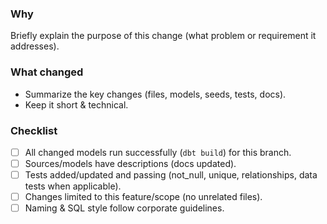 ### Why

Briefly explain the purpose of this change (what problem or requirement it addresses).

### What changed

- Summarize the key changes (files, models, seeds, tests, docs).
- Keep it short & technical.

### Checklist

- [ ] All changed models run successfully (`dbt build`) for this branch.
- [ ] Sources/models have descriptions (docs updated).
- [ ] Tests added/updated and passing (not_null, unique, relationships, data tests when applicable).
- [ ] Changes limited to this feature/scope (no unrelated files).
- [ ] Naming & SQL style follow corporate guidelines.

